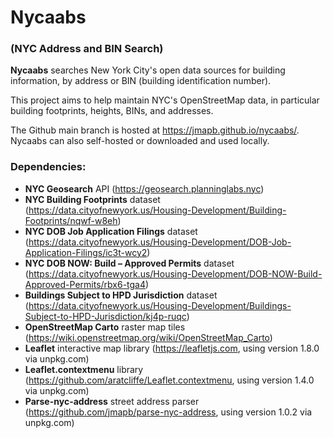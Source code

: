 <h1>Nycaabs</h1>

<h3>(NYC Address and BIN Search)</h3>

**Nycaabs** searches New York City's open data sources for building information, by address or BIN (building identification number).

This project aims to help maintain NYC's OpenStreetMap data, in particular building footprints, heights, BINs, and addresses.

The Github main branch is hosted at https://jmapb.github.io/nycaabs/. Nycaabs can also self-hosted or downloaded and used locally.

<h3>Dependencies:</h3>

 * **NYC Geosearch** API (https://geosearch.planninglabs.nyc)
 * **NYC Building Footprints** dataset (https://data.cityofnewyork.us/Housing-Development/Building-Footprints/nqwf-w8eh)
 * **NYC DOB Job Application Filings** dataset (https://data.cityofnewyork.us/Housing-Development/DOB-Job-Application-Filings/ic3t-wcy2)
 * **NYC DOB NOW: Build – Approved Permits** dataset (https://data.cityofnewyork.us/Housing-Development/DOB-NOW-Build-Approved-Permits/rbx6-tga4)
 * **Buildings Subject to HPD Jurisdiction** dataset (https://data.cityofnewyork.us/Housing-Development/Buildings-Subject-to-HPD-Jurisdiction/kj4p-ruqc)
 * **OpenStreetMap Carto** raster map tiles (https://wiki.openstreetmap.org/wiki/OpenStreetMap_Carto)
 * **Leaflet** interactive map library (https://leafletjs.com, using version 1.8.0 via unpkg.com)
 * **Leaflet.contextmenu** library (https://github.com/aratcliffe/Leaflet.contextmenu, using version 1.4.0 via unpkg.com)
 * **Parse-nyc-address** street address parser (https://github.com/jmapb/parse-nyc-address, using version 1.0.2 via unpkg.com)
